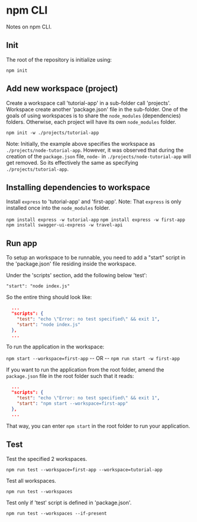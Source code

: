 # npm CLI

Notes on npm CLI.

## Init

The root of the repository is initialize using:

`npm init`

## Add new workspace (project)

Create a workspace call 'tutorial-app' in a sub-folder call 'projects'.
Workspace create another 'package.json' file in the sub-folder.
One of the goals of using workspaces is to share the `node_modules` (dependencies) folders.
Otherwise, each project will have its own `node_modules` folder.

`npm init -w ./projects/tutorial-app`

Note: 
    Initially, the example above specifies the workspace as `./projects/node-tutorial-app`.
    However, it was observed that during the creation of the `package.json` file, 
    `node-` in `./projects/node-tutorial-app` will get removed.
    So its effectively the same as specifying `./projects/tutorial-app`.

## Installing dependencies to workspace

Install `express` to 'tutorial-app' and 'first-app'.
Note: That `express` is only installed once into the `node_modules` folder. 

`npm install express -w tutorial-app`
`npm install express -w first-app`
`npm install swagger-ui-express -w travel-api`

## Run app

To setup an workspace to be runnable, you need to add a "start" script 
in the 'package.json' file residing inside the workspace.

Under the 'scripts' section, add the following below 'test':

`"start": "node index.js"`

So the entire thing should look like:

```package.json
  ...
  "scripts": {
    "test": "echo \"Error: no test specified\" && exit 1",
    "start": "node index.js"
  },
  ...
```

To run the application in the workspace:

`npm start --workspace=first-app`
-- OR --
`npm run start -w first-app`


If you want to run the application from the root folder, 
amend the `package.json` file in the root folder such that it reads:

```package.json
  ...
  "scripts": {
    "test": "echo \"Error: no test specified\" && exit 1",
    "start": "npm start --workspace=first-app"
  },
  ...
```

That way, you can enter `npm start` in the root folder to run your application.


## Test

Test the specified 2 workspaces.

`npm run test --workspace=first-app --workspace=tutorial-app`

Test all workspaces.

`npm run test --workspaces`

Test only if 'test' script is defined in 'package.json'.

`npm run test --workspaces --if-present`